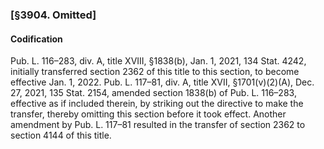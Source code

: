 ### [§3904. Omitted] ###

#### Codification ####

Pub. L. 116–283, div. A, title XVIII, §1838(b), Jan. 1, 2021, 134 Stat. 4242, initially transferred section 2362 of this title to this section, to become effective Jan. 1, 2022. Pub. L. 117–81, div. A, title XVII, §1701(v)(2)(A), Dec. 27, 2021, 135 Stat. 2154, amended section 1838(b) of Pub. L. 116–283, effective as if included therein, by striking out the directive to make the transfer, thereby omitting this section before it took effect. Another amendment by Pub. L. 117–81 resulted in the transfer of section 2362 to section 4144 of this title.
